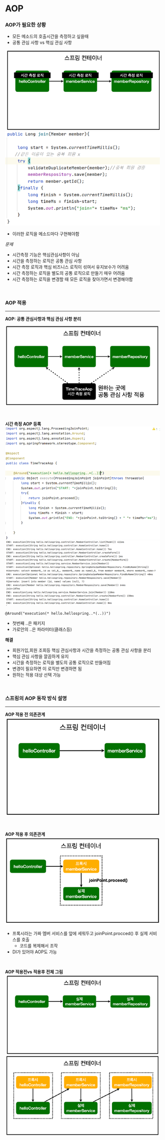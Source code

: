 # AOP

### AOP가 필요한 상황

- 모든 메소드의 호출시간을 측정하고 싶을때
- 공통 관심 사항 vs 핵심 관심 사항

![logic](logic.PNG)
![time](time.PNG)
- 이러한 로직을 메소드마다 구현해야함

*문제*
- 시간측정 기능은 핵심관심사항이 아님
- 시간을 측정하는 로직은 공통 관심 사항
- 시간 측정 로직과 핵심 비즈니스 로직이 섞여서 유지보수가 어려움
- 시간 측정하는 로직을 별도의 공통 로직으로 만들기 매우 어려움
- 시간 측정하는 로직을 변경할 때 모든 로직을 찾아가면서 변경해야함

<br/>

### AOP 적용

-----------------

**AOP: 공통 관심사항과 핵심 관심 사항 분리**

![container](container.PNG)

<br/>

**시간 측정 AOP 등록**
![aop](aop.PNG)
![startend](startend.PNG)

```
@Around("execution(* hello.hellospring..*(..))")
```
- 첫번째 ..은 패키지
- 가로안의 ..은 파라미터(클래스등)

**해결**
- 회원가입,회원 조회등 핵심 관심사항과 시간을 측정하는 공통 관심 사항을 분리
- 핵심 관심 사항을 깔끔하게 유지
- 시간을 측정하는 로직을 별도의 공통 로직으로 만들어짐
- 변경이 필요하면 이 로직만 변경하면 됨
- 원하는 적용 대상 선택 가능

<br/>

### 스프링의 AOP 동작 방식 설명

----------------

**AOP 적용 전 의존관계**
![before](before.PNG)

<br/>

**AOP 적용 후 의존관계**
![after](after.PNG)
- 프록시라는 가짜 멤버 서비스를 앞에 세워두고 joinPoint.procced() 후 실제 서비스를 호출
    - 코드를 복제해서 조작
- DI가 있어야 AOP도 가능

<br/>

**AOP 적용전vs 적용후 전체 그림**
![before1](before1.PNG)
![after1](after1.PNG)